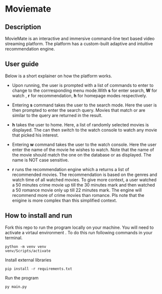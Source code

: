 # Moviemate

## Description
MovieMate is an interactive and immersive command-line text based video streaming platform. The platform has a custom-built adaptive and intuitive recommendation engine.

## User guide
Below is a short explainer on how the platform works.

- Upon running, the user is prompted with a list of commands to enter to change to the corrresponding menu mode.With **s** for enter search, **W** for watch , **r** for recommendation, **h** for homepage modes respectively.

- Entering **s** command takes the user to the search mode. Here the user is then prompted to enter the search query. Movies that match or are similar to the query are returned in the result.

- **h** takes the user to home. Here, a list of randomly selected movies is displayed. The can then switch to the watch console to watch any movie that picked his interest.

- Entering **w** command takes the user to the watch console. Here the user enter the name of the movie he wishes to watch. Note that the name of the movie should match the one on the database or as displayed. The name is NOT case sensitive.

- **r** runs the recommendation engine which a returns a list of recommended movies. The recommendation is based on the genres and watch time of all watched movies. To give more context, a user watched a 50 minutes crime movie up till the 30 minutes mark and then watched a 50 romance movie only up till 22 minutes mark. The engine will recommend more of crime movies than romance. Pls note that the enigine is more complex than this simplified context.


## How to install and run
Fork this repo to run the program locally on your machine. You will need to activate a virtaul environment . To do this run following commands in your terminal.
```
python -m venv venv
venv/Scripts/activate
```

Install external libraries
```
pip install -r requirements.txt
```
Run the program
```
py main.py
```
